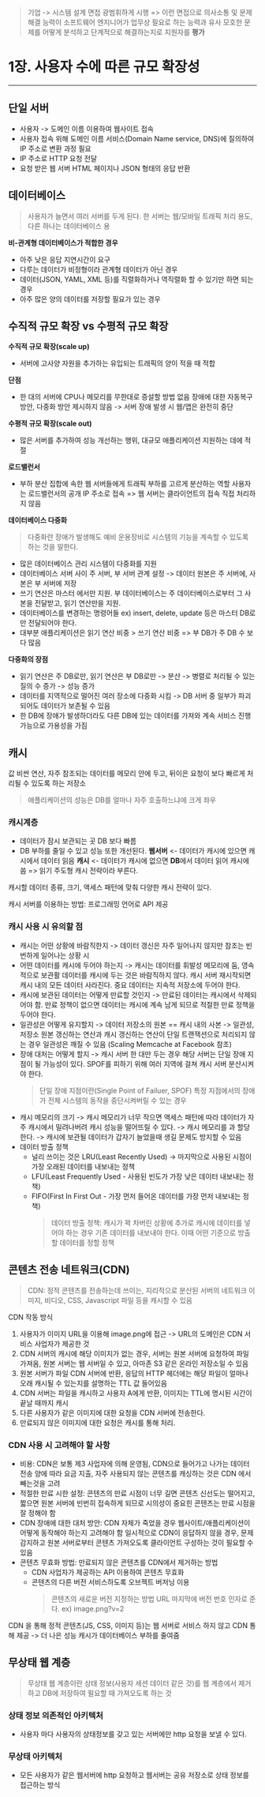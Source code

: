 > 기업 -> 시스템 설계 면접 광범휘하게 시행 => 이런 면접으로 의사소통 및 문제해결 능력이 소프트웨어 엔지니어가 업무상 필요로 하는 능력과 유사 모호한 문제를 어떻게 분석하고 단계적으로 해결하는지로 지원자를 **평가**

# 1장. 사용자 수에 따른 규모 확장성

---

## 단일 서버

- 사용자 -> 도메인 이름 이용하여 웹사이트 접속
- 사용자 접속 위해 도메인 이름 서비스(Domain Name service, DNS)에 질의하여 IP 주소로 변환 과정 필요
- IP 주소로 HTTP 요청 전달
- 요청 받은 웹 서버 HTML 페이지나 JSON 형태의 응답 반환

## 데이터베이스

> 사용자가 늘면서 여러 서버를 두게 된다.
> 한 서버는 웹/모바일 트래픽 처리 용도, 다른 하나는 데이터베이스 용

**비-관계형 데이터베이스가 적합한 경우**

- 아주 낮은 응답 지연시간이 요구
- 다루는 데이터가 비정형이라 관계형 데이터가 아닌 경우
- 데이터(JSON, YAML, XML 등)를 직렬화하거나 역직렬화 할 수 있기만 하면 되는 경우
- 아주 많은 양의 데이터를 저장할 필요가 있는 경우

## 수직적 규모 확장 vs 수평적 규모 확장

**수직적 규모 확장(scale up)**

- 서버에 고사양 자원을 추가하는 유입되는 트래픽의 양이 적을 때 적합

**단점**

- 한 대의 서버에 CPU나 메모리를 무한대로 증설할 방법 없음
  장애에 대한 자동복구 방안, 다중화 방안 제시하지 않음 -> 서버 장애 발생 시 웹/앱은 완전히 중단

**수평적 규모 확장(scale out)**

- 많은 서버를 추가하여 성능 개선하는 행위, 대규모 애플리케이션 지원하는 데에 적절

**로드밸런서**

- 부하 분산 집합에 속한 웹 서버들에게 트래픽 부하를 고르게 분산하는 역할
  사용자는 로드밸런서의 공개 IP 주소로 접속 => 웹 서버는 클라이언트의 접속 직접 처리하지 않음

**데이터베이스 다중화**

> 다중화란
> 장애가 발생해도 예비 운용장비로 시스템의 기능을 계속할 수 있도록 하는 것을 말한다.

- 많은 데이터베이스 관리 시스템이 다중화를 지원
- 데이터베이스 서버 사이 주 서버, 부 서버 관계 설정 -> 데이터 원본은 주 서버에, 사본은 부 서버에 저장
- 쓰기 연산은 마스터 에서만 지원. 부 데이터베이스는 주 데이터베이스로부터 그 사본을 전달받고, 읽기 연산만을 지원.
- 데이터베이스를 변경하는 명령어들 ex) insert, delete, update 등은 마스터 DB로만 전달되어야 한다.
- 대부분 애플리케이션은 읽기 연산 비중 > 쓰기 연산 비중 => 부 DB가 주 DB 수 보다 많음

**다중화의 장점**

- 읽기 연산은 주 DB로만, 읽기 연산은 부 DB로만 -> 분산 -> 병렬로 처리될 수 있는 질의 수 증가 -> 성능 증가
- 데이터를 지역적으로 떨어진 여러 장소에 다중화 시킴 -> DB 서버 중 일부가 파괴되어도 데이터가 보존될 수 있음
- 한 DB에 장애가 발생하더라도 다른 DB에 있는 데이터를 가져와 계속 서비스 진행 가능으로 가용성을 가짐

## 캐시

값 비싼 연산, 자주 참조되는 데이터를 메모리 안에 두고, 뒤이은 요청이 보다 빠르게 처리될 수 있도록 하는 저장소

> 애플리케이션의 성능은 DB를 얼마나 자주 호출하느냐에 크게 좌우

### 캐시계층

- 데이터가 잠시 보관되는 곳 DB 보다 빠름
- DB 부하를 줄일 수 있고 성능 또한 개선된다.
  **웹서버** <- 데이터가 캐시에 있으면 캐시에서 데이터 읽음 **캐시** <- 데이터가 캐시에 없으면 **DB**에서 데이터 읽어 캐시에 씀
  => 읽기 주도형 캐시 전략이라 부른다.

캐시할 데이터 종류, 크기, 액세스 패턴에 맞춰 다양한 캐시 전략이 있다.

캐시 서버를 이용하는 방법: 프로그래밍 언어로 API 제공

### 캐시 사용 시 유의할 점

- 캐시는 어떤 상황에 바람직한지 -> 데이터 갱신은 자주 일어나지 않지만 참조는 빈번하게 일어나는 상황 시
- 어떤 데이터를 캐시에 두어야 하는지 -> 캐시는 데이터를 휘발성 메모리에 둠, 영속적으로 보관활 데이터를 캐시에 두는 것은 바람직하지 않다.
  캐시 서버 재시작되면 캐시 내의 모든 데이터 사라진다. 중요 데이터는 지속적 저장소에 두어야 한다.
- 캐시에 보관된 데이터는 어떻게 만료할 것인지 -> 만료된 데이터는 캐시에서 삭제되어야 함. 만료 정책이 없으면 데이터는 캐시에 계속 남게 되므로 적절한 만료 정책을 두어야 한다.
- 일관성은 어떻게 유지할지 -> 데이터 저장소의 원본 == 캐시 내의 사본 -> 일관성, 저장소 원본 갱신하는 연산과 캐시 갱신하는 연산이 단일 트랜잭션으로 처리되지 않는 경우 일관성은 깨질 수 있음
  (Scaling Memcache at Facebook 참조)
- 장애 대처는 어떻게 할지 -> 캐시 서버 한 대만 두는 경우 해당 서버는 단일 장애 지점이 될 가능성이 있다. SPOF를 피하기 위해 여러 지역에 걸쳐 캐시 서버 분산시켜야 한다.
  > 단일 장애 지점이란(Single Point of Failuer, SPOF)
  > 특정 지점에서의 장애가 전체 시스템의 동작을 중단시켜버릴 수 있는 경우
- 캐시 메모리의 크기 -> 캐시 메모리가 너무 작으면 액세스 패턴에 따라 데이터가 자주 캐시에서 밀려나버려 캐시 성능을 떨어뜨릴 수 있다. -> 캐시 메모리를 과 할당 한다. -> 캐시에 보관될 데이터가 갑자기 늘었을때 생길 문제도 방지할 수 있음
- 데이터 방출 정책
  - 널리 쓰이는 것은 LRU(Least Recently Used) -> 마지막으로 사용된 시점이 가장 오래된 데이터를 내보내는 정책
  - LFU(Least Frequently Used - 사용된 빈도가 가장 낮은 데이터 내보내는 정책)
  - FIFO(First In First Out - 가장 먼저 들어온 데이터를 가장 먼저 내보내는 정책)
    > 데이터 방출 정책: 캐시가 꽉 차버린 상황에 추가로 캐시에 데이터를 넣어야 하는 경우 기존 데이터를 내보내야 한다. 이때 어떤 기준으로 방출할 데이터를 정할 정책

## 콘텐츠 전송 네트워크(CDN)

> CDN: 정적 콘텐츠를 전송하는데 쓰이는, 지리적으로 분산된 서버의 네트워크 이미지, 비디오, CSS, Javascript 파일 등을 캐시할 수 있음

CDN 작동 방식

1. 사용자가 이미지 URL을 이용해 image.png에 접근 -> URL의 도메인은 CDN 서비스 사업자가 제공한 것
2. CDN 서버의 캐시에 해당 이미지가 없는 경우, 서버는 원본 서버에 요청하여 파일 가져옴, 원본 서버는 웹 서버일 수 있고, 아마존 S3 같은 온라인 저장소일 수 있음
3. 원본 서버가 파일 CDN 서버에 반환, 응답의 HTTP 헤더에는 해당 파일이 얼마나 오래 캐시될 수 있는지를 설명하는 TTL 값 들어있음
4. CDN 서버는 파일을 캐시하고 사용자 A에게 반환, 이미지는 TTL에 명시된 시간이 끝날 때까지 캐시
5. 다른 사용자가 같은 이미지에 대한 요청을 CDN 서버에 전송한다.
6. 만료되지 않은 이미지에 대한 요청은 캐시를 통해 처리.

### CDN 사용 시 고려해야 할 사항

- 비용: CDN은 보통 제3 사업자에 의해 운영됨, CDN으로 들어가고 나가는 데이터 전송 양에 따라 요금 지출, 자주 사용되지 않는 콘텐츠를 캐싱하는 것은 CDN 에서 빼는것을 고려
- 적절한 만료 시한 설정: 콘텐츠의 만료 시점이 너무 길면 콘텐츠 신선도는 떨어지고, 짧으면 원본 서버에 빈번히 접속하게 되므로 시의성이 중요힌 콘텐츠는 만료 시점을 잘 정해야 함
- CDN 장애에 대한 대처 방안: CDN 자체가 죽었을 경우 웹사이트/애플리케이션이 어떻게 동작해야 하는지 고려해야 함 일시적으로 CDN이 응답하지 않을 경우, 문제 감지하고 원본 서버로부터 콘텐츠 가져오도록 클라이언트 구성하는 것이 필요할 수 있음
- 콘텐츠 무효화 방법: 만료되지 않은 콘텐츠를 CDN에서 제거하는 방법
  - CDN 사업자가 제공하는 API 이용하여 콘텐츠 무효화
  - 콘텐츠의 다른 버전 서비스하도록 오브젝트 버저닝 이용
    > 콘텐츠의 새로운 버전 지정하는 방법
    > URL 마지막에 버전 번호 인자로 준다. ex) image.png?v=2

CDN 을 통해 정적 콘텐츠(JS, CSS, 이미지 등)는 웹 서버로 서비스 하지 않고 CDN 통해 제공 -> 더 나은 성능
캐시가 데이터베이스 부하를 줄여줌

## 무상태 웹 계층

> 무상태 웹 계층이란
> 상태 정보(사용자 세션 데이터 같은 것)를 웹 계층에서 제거하고 DB에 저장하여 필요할 때 가져오도록 하는 것

### 상태 정보 의존적인 아키텍처

- 사용자 마다 사용자의 상태정보를 갖고 있는 서버에만 http 요청을 보낼 수 있다.

### 무상태 아키텍처

- 모든 사용자가 같은 웹서버에 http 요청하고 웹서버는 공유 저장소로 상태 정보를 접근하는 방식
